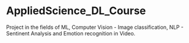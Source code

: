 # AppliedScience_DL_Course
Project in the fields of ML, Computer Vision - Image classification, NLP - Sentinent Analysis and Emotion recognition in Video.  
